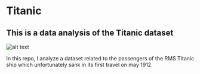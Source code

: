 # Titanic
## This is a data analysis of the Titanic dataset 

![alt text](https://www.google.com/search?q=titanic+png&tbm=isch&ved=2ahUKEwjU34OugL_2AhV6GDQIHa6ZCVMQ2-cCegQIABAA&oq=titanic+png&gs_lcp=CgNpbWcQAzIFCAAQgAQyBAgAEB4yBAgAEB4yBAgAEB4yBggAEAUQHjIGCAAQBRAeMgYIABAFEB4yBggAEAUQHjIGCAAQBRAeMgYIABAFEB46BAgAEBM6CAgAEAcQHhATOgcIIxDvAxAnOgQIABBDUPYTWN0kYJomaABwAHgAgAFRiAH9BpIBAjEymAEAoAEBqgELZ3dzLXdpei1pbWfAAQE&sclient=img&ei=K78rYpSeDPqw0PEPrrOmmAU&bih=944&biw=1728&rlz=1C5CHFA_enCA987CA988#imgrc=dX5nZmaSeOANaM.png)
 
In this repo, I analyze a dataset related to the passengers of the RMS Titanic ship which unfortunately sank in its first travel on may 1912.



























